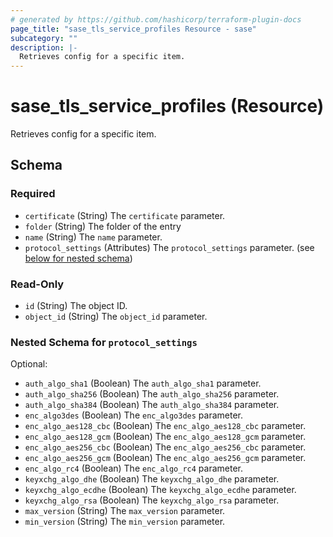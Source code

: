 ```yaml
---
# generated by https://github.com/hashicorp/terraform-plugin-docs
page_title: "sase_tls_service_profiles Resource - sase"
subcategory: ""
description: |-
  Retrieves config for a specific item.
---
```


# sase_tls_service_profiles (Resource)

Retrieves config for a specific item.



<!-- schema generated by tfplugindocs -->
## Schema

### Required

- `certificate` (String) The `certificate` parameter.
- `folder` (String) The folder of the entry
- `name` (String) The `name` parameter.
- `protocol_settings` (Attributes) The `protocol_settings` parameter. (see [below for nested schema](#nestedatt--protocol_settings))

### Read-Only

- `id` (String) The object ID.
- `object_id` (String) The `object_id` parameter.

<a id="nestedatt--protocol_settings"></a>
### Nested Schema for `protocol_settings`

Optional:

- `auth_algo_sha1` (Boolean) The `auth_algo_sha1` parameter.
- `auth_algo_sha256` (Boolean) The `auth_algo_sha256` parameter.
- `auth_algo_sha384` (Boolean) The `auth_algo_sha384` parameter.
- `enc_algo3des` (Boolean) The `enc_algo3des` parameter.
- `enc_algo_aes128_cbc` (Boolean) The `enc_algo_aes128_cbc` parameter.
- `enc_algo_aes128_gcm` (Boolean) The `enc_algo_aes128_gcm` parameter.
- `enc_algo_aes256_cbc` (Boolean) The `enc_algo_aes256_cbc` parameter.
- `enc_algo_aes256_gcm` (Boolean) The `enc_algo_aes256_gcm` parameter.
- `enc_algo_rc4` (Boolean) The `enc_algo_rc4` parameter.
- `keyxchg_algo_dhe` (Boolean) The `keyxchg_algo_dhe` parameter.
- `keyxchg_algo_ecdhe` (Boolean) The `keyxchg_algo_ecdhe` parameter.
- `keyxchg_algo_rsa` (Boolean) The `keyxchg_algo_rsa` parameter.
- `max_version` (String) The `max_version` parameter.
- `min_version` (String) The `min_version` parameter.


